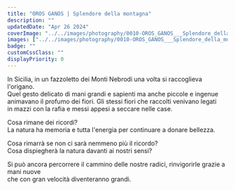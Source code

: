 ```yaml
---
title: "OROS GANOS | Splendore della montagna"
description: ""
updatedDate: "Apr 26 2024"
coverImage: "../../images/photography/0010-OROS_GANOS___Splendore_della_montagna/0000-OROS_GANOS___Splendore_della_montagna_origano_raccolta_montagna_tramonto_educazione_natura_Monti_Nebrodi_Olympus_OM1.jpg"
images: ["../../images/photography/0010-OROS_GANOS___Splendore_della_montagna/0001-OROS_GANOS___Splendore_della_montagna_origano_raccolta_montagna_tramonto_educazione_natura_Monti_Nebrodi_Olympus_OM1.jpg","../../images/photography/0010-OROS_GANOS___Splendore_della_montagna/0002-OROS_GANOS___Splendore_della_montagna_origano_raccolta_montagna_tramonto_educazione_natura_Monti_Nebrodi_Olympus_OM1.jpg","../../images/photography/0010-OROS_GANOS___Splendore_della_montagna/0003-OROS_GANOS___Splendore_della_montagna_origano_raccolta_montagna_tramonto_educazione_natura_Monti_Nebrodi_Olympus_OM1.jpg","../../images/photography/0010-OROS_GANOS___Splendore_della_montagna/0004-OROS_GANOS___Splendore_della_montagna_origano_raccolta_montagna_tramonto_educazione_natura_Monti_Nebrodi_Olympus_OM1.jpg","../../images/photography/0010-OROS_GANOS___Splendore_della_montagna/0005-OROS_GANOS___Splendore_della_montagna_origano_raccolta_montagna_tramonto_educazione_natura_Monti_Nebrodi_Olympus_OM1.jpg","../../images/photography/0010-OROS_GANOS___Splendore_della_montagna/0006-OROS_GANOS___Splendore_della_montagna_origano_raccolta_montagna_tramonto_educazione_natura_Monti_Nebrodi_Olympus_OM1.jpg","../../images/photography/0010-OROS_GANOS___Splendore_della_montagna/0007-OROS_GANOS___Splendore_della_montagna_origano_raccolta_montagna_tramonto_educazione_natura_Monti_Nebrodi_Olympus_OM1.jpg","../../images/photography/0010-OROS_GANOS___Splendore_della_montagna/0008-OROS_GANOS___Splendore_della_montagna_origano_raccolta_montagna_tramonto_educazione_natura_Monti_Nebrodi_Olympus_OM1.jpg","../../images/photography/0010-OROS_GANOS___Splendore_della_montagna/0009-OROS_GANOS___Splendore_della_montagna_origano_raccolta_montagna_tramonto_educazione_natura_Monti_Nebrodi_Olympus_OM1.jpg","../../images/photography/0010-OROS_GANOS___Splendore_della_montagna/0010-OROS_GANOS___Splendore_della_montagna_origano_raccolta_montagna_tramonto_educazione_natura_Monti_Nebrodi_Olympus_OM1.jpg","../../images/photography/0010-OROS_GANOS___Splendore_della_montagna/0011-OROS_GANOS___Splendore_della_montagna_origano_raccolta_montagna_tramonto_educazione_natura_Monti_Nebrodi_Olympus_OM1.jpg","../../images/photography/0010-OROS_GANOS___Splendore_della_montagna/0012-OROS_GANOS___Splendore_della_montagna_origano_raccolta_montagna_tramonto_educazione_natura_Monti_Nebrodi_Olympus_OM1.jpg","../../images/photography/0010-OROS_GANOS___Splendore_della_montagna/0013-OROS_GANOS___Splendore_della_montagna_origano_raccolta_montagna_tramonto_educazione_natura_Monti_Nebrodi_Olympus_OM1.jpg","../../images/photography/0010-OROS_GANOS___Splendore_della_montagna/0014-OROS_GANOS___Splendore_della_montagna_origano_raccolta_montagna_tramonto_educazione_natura_Monti_Nebrodi_Olympus_OM1.jpg"]
badge: ""
customCssClass: ""
displayPriority: 0
---
```


In Sicilia, in un fazzoletto dei Monti Nebrodi una volta si raccoglieva l'origano.  
Quel gesto delicato di mani grandi e sapienti ma anche piccole e ingenue  
animavano il profumo dei fiori. Gli stessi fiori che raccolti venivano legati  
in mazzi con la rafia e messi appesi a seccare nelle case.

Cosa rimane dei ricordi?  
La natura ha memoria e tutta l'energia per continuare a donare bellezza.

Cosa rimarrà se non ci sarà nemmeno più il ricordo?  
Cosa dispiegherà la natura davanti ai nostri sensi?

Si può ancora percorrere il cammino delle nostre radici, rinvigorirle grazie a mani nuove  
che con gran velocità diventeranno grandi.
